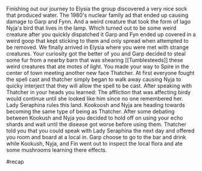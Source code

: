 Finishing out our journey to Elysia the group discovered a very nice sock that produced water. The 1980's nuclear family ad that ended up causing damage to Garp and Fynn. And a weird creature that took the form of Iago Nyja's bird that lives in the lamp. Which turned out to be some weird creature after you quickly dispatched it Garp and Fyn ended up covered in a weird goop that kept sticking to them and only spread when attempted to be removed. We finally arrived in Elysia where you were met with strange creatures. Your curiosity got the better of you and Garp decided to steal some fur from a nearby barn that was shearing [[Tumblesteeds]] these weird creatures that ate motes of light. You made your way to Spire in the center of town meeting another new face Thatcher. At first everyone fought the spell cast and thatcher simply began to walk away causing Nyja to quicky interject that they will allow the spell to be cast. After speaking with Thatcher in your heads you learned: The affliction that was affecting birdy would continue until she looked like him since no one remembered her. Lady Seraphina rules this land. Kookoosh and Nyja are heading towards becoming the same type of being as Thatcher. After some debating between Kookush and Nyja you decided to hold off on using your echo shards and wait until the disease got worse before using them. Thatcher told you that you could speak with Lady Seraphina the next day and offered you room and board at a local in. Garp choose to go to the bar and drink while Kookush, Nyja, and Fin went out to inspect the local flora and ate some mushrooms learning there effects. 

#recap 